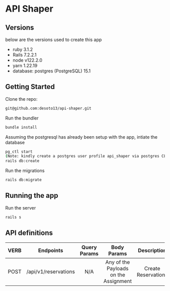 # API Shaper

## Versions
below are the versions used to create this app
- ruby 3.1.2
- Rails 7.2.2.1
- node v122.2.0
- yarn 1.22.19
- database: postgres (PostgreSQL) 15.1

## Getting Started

Clone the repo:
```sh
git@github.com:desoto13/api-shaper.git
```

Run the bundler
```sh
bundle install
```

Assuming the postgresql has already been setup with the app, intiate the database
```sh
pg_ctl start
(Note: kindly create a postgres user profile api_shaper via postgres CLI) 
rails db:create
```
Run the migrations
```sh
rails db:migrate
```

## Running the app
Run the server
```sh
rails s
```

## API definitions

| VERB | Endpoints | Query Params | Body Params | Description |
|:----:|:---------:|:------------:|:-----------:|:-----------:|
| POST | /api/v1/reservations | N/A | Any of the Payloads on the Assignment | Create Reservations |
